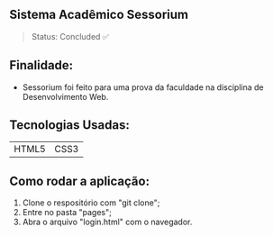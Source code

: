 ## Sistema Acadêmico Sessorium
> Status: Concluded ✅

## Finalidade:
- Sessorium foi feito para uma prova da faculdade na disciplina de Desenvolvimento Web.

## Tecnologias Usadas:

<table>
  <tr>
    <td>HTML5</td>
    <td>CSS3</td>
  </tr>
</table>

## Como rodar a aplicação:

1) Clone o respositório com "git clone";
2) Entre no pasta "pages";
3) Abra o arquivo "login.html" com o navegador.
